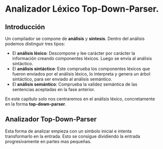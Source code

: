 # Analizador Léxico Top-Down-Parser.

## Introducción

Un compilador se compone de **análisis** y **síntesis**. Dentro del análisis podemos distinguir tres tipos:
   - El **análisis léxico**: Descompone y lee carácter por carácter la información creando componentes léxicos. Luego se envía al análisis sintáctico.
   - El **análisis sintáctico**: Este comprueba los componentes léxicos que fueron enviados por el análisis léxico, lo interpreta y genera un árbol sintáctico, para ser enviado al análisis semántico.
   - El **análisis semántico**: Comprueba la validez semántica de las sentencias aceptadas en la fase anterior.

En este capítulo solo nos centraremos en el análisis léxico, concretamente en la forma **top-down-parser**.

## Analizador Top-Down-Parser

Esta forma de analizar empieza con un símbolo inicial e intenta transformarlo en la entrada. Esto se consigue dividiendo la entrada progresivamente en partes mas pequeñas.
